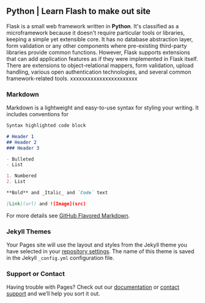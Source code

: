 ## Python | Learn Flash to make out site

Flask is a small web framework written in **Python**. It's classified as a microframework because it doesn't require particular tools or libraries, keeping a simple yet extensible core. It has no database abstraction layer, form validation or any other components where pre-existing third-party libraries provide common functions. However, Flask supports extensions that can add application features as if they were implemented in Flask itself. There are extensions to object-relational mappers, form validation, upload handling, various open authentication technologies, and several common framework-related tools. 
xxxxxxxxxxxxxxxxxxxxxxx
### Markdown

Markdown is a lightweight and easy-to-use syntax for styling your writing. It includes conventions for

```markdown
Syntax highlighted code block

# Header 1
## Header 2
### Header 3

- Bulleted
- List

1. Numbered
2. List

**Bold** and _Italic_ and `Code` text

[Link](url) and ![Image](src)
```

For more details see [GitHub Flavored Markdown](https://guides.github.com/features/mastering-markdown/).

### Jekyll Themes

Your Pages site will use the layout and styles from the Jekyll theme you have selected in your [repository settings](https://github.com/edupaiva/Site_Flask/settings/pages). The name of this theme is saved in the Jekyll `_config.yml` configuration file.

### Support or Contact

Having trouble with Pages? Check out our [documentation](https://docs.github.com/categories/github-pages-basics/) or [contact support](https://support.github.com/contact) and we’ll help you sort it out.
